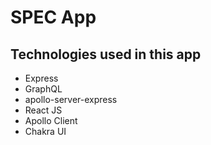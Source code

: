 # SPEC App

## Technologies used in this app

- Express
- GraphQL
- apollo-server-express
- React JS
- Apollo Client
- Chakra UI
